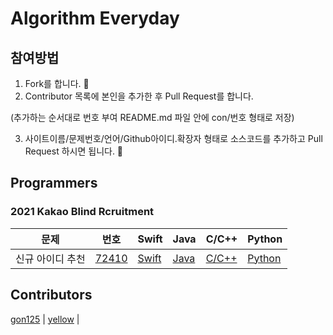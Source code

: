 # Algorithm Everyday

## 참여방법
1. Fork를 합니다. 🍴
2. Contributor 목록에 본인을 추가한 후 Pull Request를 합니다.

(추가하는 순서대로 번호 부여 README.md 파일 안에 con/번호 형태로 저장)

3. 사이트이름/문제번호/언어/Github아이디.확장자 형태로 소스코드를 추가하고 Pull Request 하시면 됩니다. 🐥

## Programmers
### 2021 Kakao Blind Rcruitment
| 문제 | 번호 | Swift | Java | C/C++ | Python |
| --- | --- | ----- | ---- | ----- | ------- |
| 신규 아이디 추천 | [72410][p/72410] | [Swift][p/72410/swift] | [Java][p/72410/java] | [C/C++][p/72410/cpp] | [Python][p/72410/python] |

[comment]: <> (p/72410 | 신규 아이디 추천)
[p/72410]: https://programmers.co.kr/learn/courses/30/lessons/72410
[comment]: <> (예시: [사이트ID/문제번호/언어]: /사이트이름/문제번호/언어)
[p/72410/swift]: /programmers/72410/swift
[p/72410/java]: /programmers/72410/java
[p/72410/cpp]: /programmers/72410/cpp
[p/72410/python]: /programmers/72410/python

## Contributors
[gon125][con/1] | [yellow][con/2] | 

[comment]: <> (예시: con/본인 원하는 번호: 깃허브 링크)
[con/1]: https://github.com/gon125
[con/2]: https://github.com/yellow
